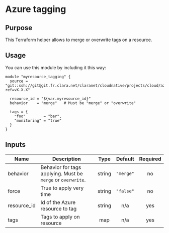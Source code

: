 # Azure tagging

## Purpose
This Terraform helper allows to merge or overwrite tags on a resource.

## Usage
You can use this module by including it this way:
```
module "myresource_tagging" {
  source = "git::ssh://git@git.fr.clara.net/claranet/cloudnative/projects/cloud/azure/terraform/helpers/tagging.git?ref=vX.X.X"

  resource_id = "${var.myresource_id}"
  behavior    = "merge"   # Must be "merge" or "overwrite"
  
  tags = {
    "foo"        = "bar",
    "monitoring" = "true"
  }
}
```

## Inputs

| Name | Description | Type | Default | Required |
|------|-------------|:----:|:-----:|:-----:|
| behavior | Behavior for tags applying. Must be `merge` or `overwrite`. | string | `"merge"` | no |
| force | True to apply very time | string | `"false"` | no |
| resource\_id | Id of the Azure resource to tag | string | n/a | yes |
| tags | Tags to apply on resource | map | n/a | yes |
